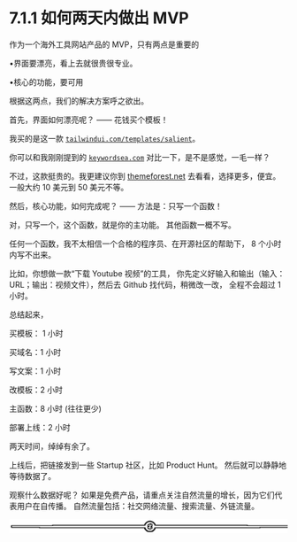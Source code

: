 # 7.1.1 如何两天内做出 MVP

作为一个海外工具网站产品的 MVP，只有两点是重要的

•界面要漂亮，看上去就很贵很专业。

•核心的功能，要可用

根据这两点，我们的解决方案呼之欲出。

首先，界面如何漂亮呢？ —— 花钱买个模板！

我买的是这一款 [`tailwindui.com/templates/salient`](https://tailwindui.com/templates/salient)。

你可以和我刚刚提到的 [`keywordsea.com`](https://keywordsea.com/) 对比一下，是不是感觉，一毛一样？

不过，这款挺贵的。我更建议你到 [themeforest.net](http://themeforest.net/) 去看看，选择更多，便宜。一般大约 10 美元到 50 美元不等。

然后，核心功能，如何完成呢？ —— 方法是：只写一个函数！

对，只写一个，这个函数，就是你的主功能。 其他函数一概不写。

任何一个函数，我不太相信一个合格的程序员、在开源社区的帮助下， 8 个小时内写不出来。

比如，你想做一款“下载 Youtube 视频”的工具， 你先定义好输入和输出（输入：URL；输出：视频文件），然后去 Github 找代码，稍微改一改， 全程不会超过 1 小时。

总结起来，

买模板： 1 小时

买域名：1 小时

写文案：1 小时

改模板：2 小时

主函数：8 小时 (往往更少)

部署上线：2 小时

两天时间，绰绰有余了。

上线后，把链接发到一些 Startup 社区，比如 Product Hunt。 然后就可以静静地等待数据了。

观察什么数据好呢？ 如果是免费产品，请重点关注自然流量的增长，因为它们代表用户在自传播。 自然流量包括：社交网络流量、搜索流量、外链流量。

![](img/d3dc15a615db58a3c5ef15184454d4ab.png)